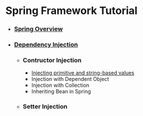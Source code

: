 # Spring Framework Tutorial
- ### [Spring Overview](1_Spring_Overview/README.md)
- ### [Dependency Injection](2_Dependency_Injection/README.md)
  - ### Contructor Injection
    - [Injecting primitive and string-based values](2_Dependency_Injection/Constructor_Injection/Injecting_primitive_and_String_based_values/README.md)
    - Injection with Dependent Object
    - Injection with Collection
    - Inheriting Bean in Spring
  - ### Setter Injection

